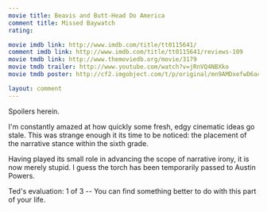 ```yaml
---
movie title: Beavis and Butt-Head Do America
comment title: Missed Baywatch
rating: 

movie imdb link: http://www.imdb.com/title/tt0115641/
comment imdb link: http://www.imdb.com/title/tt0115641/reviews-109
movie tmdb link: http://www.themoviedb.org/movie/3179
movie tmdb trailer: http://www.youtube.com/watch?v=jRnVQ4NBXko
movie tmdb poster: http://cf2.imgobject.com/t/p/original/mn9AMDxefwD6acuR89M1iVAwU1R.jpg

layout: comment
---
```


Spoilers herein.

I'm constantly amazed at how quickly some fresh, edgy cinematic ideas go stale. This was  strange enough it its time to be noticed: the placement of the narrative stance within the  sixth grade.

Having played its small role in advancing the scope of narrative irony, it is now merely  stupid. I guess the torch has been temporarily passed to Austin Powers.

Ted's evaluation: 1 of 3 -- You can find something better to do with this part of your life.